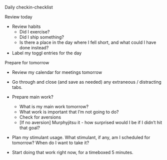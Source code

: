 Daily checkin-checklist


Review today



* Review habits
	* Did I exercise?
	* Did I ship something? 
	* Is there a place in the day where I fell short, and what could I have done instead?
* Label my toggl entries for the day

Prepare for tomorrow
	
* Review my calendar for meetings tomorrow
* Go through and close (and save as needed) any extraneous / distracting tabs.
* Prepare main work?
	* What is my main work tomorrow?
	* What work is important that I’m not going to do?
	* Check for aversions
	* [If no aversion] Murphyjitsu it - how surprised would I be if I didn’t hit that goal?

* Plan my stimulant usage. What stimulant, if any, am I scheduled for tomorrow? When do I want to take it?
* Start doing that work right now, for a timeboxed 5 minutes.
 